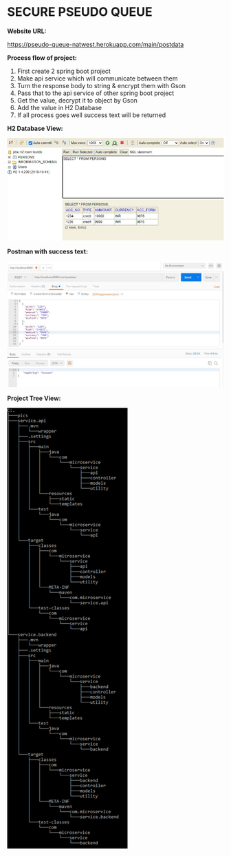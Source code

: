 # SECURE PSEUDO QUEUE

__Website URL:__

https://pseudo-queue-natwest.herokuapp.com/main/postdata

__Process flow of project:__

1. First create 2 spring boot project
2. Make api service which will communicate between them
3. Turn the response body to string & encrypt them with Gson
4. Pass that to the api service of other spring boot project
5. Get the value, decrypt it to object by Gson
6. Add the value in H2 Database
7. If all process goes well success text will be returned

__H2 Database View:__

![image](https://github.com/ayertdatta/pseudo_queue/blob/master/pics/h2_database.jpeg)

__Postman with success text:__

![image](https://github.com/ayertdatta/pseudo_queue/blob/master/pics/postman.jpeg)

__Project Tree View:__

![image](https://github.com/ayertdatta/pseudo_queue/blob/master/pics/tree_project.png)
